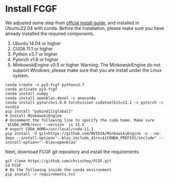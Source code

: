 # Install FCGF
We adjusted some step from [offcial install guide](https://github.com/chrischoy/FCGF), and installed in Ubuntu22.04 with conda.
Before the installation, please make sure you have already installed the required components.
1. Ubuntu 14.04 or higher
2. CUDA 11.1 or higher
3. Python v3.7 or higher
4. Pytorch v1.6 or higher
5. MinkowskiEngine v0.5 or higher
Warning: The MinkowskiEngine do not support Windows, please make sure that you are install under the Linux system.
```
conda create -n py3-fcgf python=3.7
conda activate py3-fcgf
conda install numpy
conda install openblas-devel -c anaconda
conda install pytorch=1.9.0 torchvision cudatoolkit=11.1 -c pytorch -c nvidia
pip install "pybind11[global]"
# Install MinkowskiEngine
# Uncomment the following line to specify the cuda home. Make sure `$CUDA_HOME/nvcc --version` is 11.X
# export CUDA_HOME=/usr/local/cuda-11.1
pip install -U git+https://github.com/NVIDIA/MinkowskiEngine -v --no-deps --install-option="--blas_include_dirs=${CONDA_PREFIX}/include" --install-option="--blas=openblas"
```
Next, download FCGF git repository and install the requirements
```
git clone https://github.com/chrischoy/FCGF.git
cd FCGF
# Do the following inside the conda environment
pip install -r requirements.txt
```
